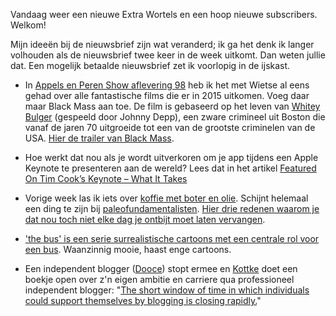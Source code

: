 Vandaag weer een nieuwe Extra Wortels en een hoop nieuwe subscribers. Welkom!

Mijn ideeën bij de nieuwsbrief zijn wat veranderd; ik ga het denk ik langer volhouden als de nieuwsbrief twee keer in de week uitkomt. Dan weten jullie dat. Een mogelijk betaalde nieuwsbrief zet ik voorlopig in de ijskast.

- In [Appels en Peren Show aflevering 98](http://appelsenperenshow.nl/aflevering/2014/12/12/98-zinloze-energie-verspilling-met-je-ying-yang-al-dat-soort-biological-level-yota) heb ik het met Wietse al eens gehad over alle fantastische films die er in 2015 uitkomen. Voeg daar maar Black Mass aan toe. De film is gebaseerd op het leven van [Whitey Bulger](http://en.wikipedia.org/wiki/Whitey_Bulger) (gespeeld door Johnny Depp), een zware crimineel uit Boston die vanaf de jaren 70 uitgroeide tot een van de grootste criminelen van de USA. [Hier de trailer van Black Mass](http://kottke.org/15/04/black-mass-trailer).

- Hoe werkt dat nou als je wordt uitverkoren om je app tijdens een Apple Keynote te presenteren aan de wereld? Lees dat in het artikel [Featured On Tim Cook’s Keynote – What It Takes](http://www.mondaynote.com/2015/04/26/featured-on-tim-cooks-keynote-what-it-takes/)

- Vorige week las ik iets over [koffie met boter en olie](https://www.bulletproofexec.com/how-to-make-your-coffee-bulletproof-and-your-morning-too/). Schijnt helemaal een ding te zijn bij [paleofundamentalisten](http://en.wikipedia.org/wiki/Paleolithic_diet). [Hier drie redenen waarom je dat nou toch niet elke dag je ontbijt moet laten vervangen](http://authoritynutrition.com/3-reasons-why-bulletproof-coffee-is-a-bad-idea/).

- ['the bus' is een serie surrealistische cartoons met een centrale rol voor een bus](http://dangerousminds.net/comments/the_philosophical_comic_strip_the_bus). Waanzinnig mooie, haast enge cartoons.

- Een independent blogger ([Dooce](http://dooce.com)) stopt ermee en [Kottke](http://kottke.org) doet een boekje open over z'n eigen ambitie en carriere qua professioneel independent blogger: "[The short window of time in which individuals could support themselves by blogging is closing rapidly.](http://kottke.org/15/04/dooce-is-retiring)"
